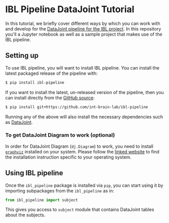 # IBL Pipeline DataJoint Tutorial
In this tutorial, we briefly cover different ways by which you can work with and develop for the [DataJoint pipeline for the IBL project](https://github.com/int-brain-lab/ibl-pipeline). In this repository you'll a Jupyter notebook as well as a sample project that makes use of the IBL pipeline.

## Setting up

To use IBL pipeline, you will want to install IBL pipeline. You can install the latest packaged release of the pipeline with:

```bash
$ pip install ibl-pipeline
```



If you want to install the latest, un-released version of the pipeline, then you can install directly from the [GitHub source](https://github.com/int-brain-lab/ibl-pipeline):

```bash
$ pip install git+https://github.com/int-brain-lab/ibl-pipeline
```



Running any of the above will also install the necessary dependencies such as [DataJoint](https://github.com/datajoint/datajoint-python).



### To get DataJoint Diagram to work (optional)

In order for DataJoint Diagram (`dj.Diagram`) to work, you need to install [`graphviz`](https://graphviz.gitlab.io/download/) installed on your system. Please follow the [linked website](https://graphviz.gitlab.io/download/) to find the installation instruction specific to your operating system. 

## Using IBL pipeline

Once the `ibl_pipeline` package is installed via `pip`, you can start using it by importing subpackages from the `ibl_pipeline` as in:

```python
from ibl_pipeline import subject
```

This gives you access to `subject` module that contains DataJoint tables about the subjects.



